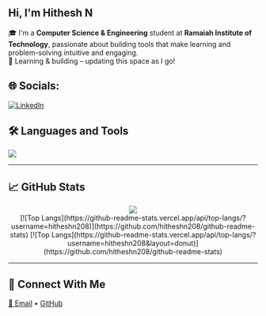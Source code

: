 ##  Hi, I'm Hithesh N
🎓 I'm a **Computer Science & Engineering** student at **Ramaiah Institute of Technology**, passionate about building tools that make learning and problem-solving intuitive and engaging.<br>
🧠 Learning & building – updating this space as I go!

## 🌐 Socials:
[![LinkedIn](https://img.shields.io/badge/LinkedIn-%230077B5.svg?logo=linkedin&logoColor=white)](https://linkedin.com/in/https://www.linkedin.com/in/n-hithesh-kumar-573909341) 

## 🛠️ Languages and Tools

<p align="left">
  <img src="https://skillicons.dev/icons?i=c++,python,html,css,js,fastapi,git,github,vscode,java" />
</p>

---

## 📈 GitHub Stats

<p align="center">
  <img src="https://github-readme-stats.vercel.app/api?username=yourusername&show_icons=true&theme=tokyonight" />
  <br />
  [![Top Langs](https://github-readme-stats.vercel.app/api/top-langs/?username=hitheshn208)](https://github.com/hitheshn208/github-readme-stats)
  [![Top Langs](https://github-readme-stats.vercel.app/api/top-langs/?username=hitheshn208&layout=donut)](https://github.com/hitheshn208/github-readme-stats)
</p>

---

## 🔗 Connect With Me

<p>
  <a href="mailto:your.email@example.com">📧 Email</a> • 
  <a href="https://github.com/yourusername">GitHub</a>
</p>
